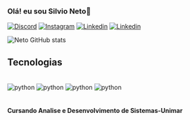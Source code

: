 
### Olá! eu sou Silvio Neto👋

[![Discord](https://img.shields.io/badge/Discord-7289DA?style=for-the-badge&logo=discord&logoColor=whit)](https://discord.gg/PmJNpH4d)
[![Instagram](https://img.shields.io/badge/Instagram-E4405F?style=for-the-badge&logo=instagram&logoColor=white)](https://discord.gg/PmJNpH4d)
[![Linkedin](https://img.shields.io/badge/LinkedIn-0077B5?style=for-the-badge&logo=linkedin&logoColor=white)](https://discord.gg/PmJNpH4d)
[![Linkedin](https://img.shields.io/badge/Myanimelist-2E51A2?style=for-the-badge&logo=myanimelist&logoColor=white)](https://discord.gg/PmJNpH4d)

![Neto GitHub stats](https://github-readme-stats.vercel.app/api?username=devsilvioneto&show_icons=true&theme=dark)

## Tecnologias
<div style="display: inline_block"><br/>
  <img align="center" alt="python" src="https://img.shields.io/badge/Python-3776AB?style=for-the-badge&logo=python&logoColor=white">
  <img align="center" alt="python" src="https://img.shields.io/badge/JavaScript-F7DF1E?style=for-the-badge&logo=javascript&logoColor=black">
  <img align="center" alt="python" src="https://img.shields.io/badge/HTML-239120?style=for-the-badge&logo=html5&logoColor=white">
  <img align="center" alt="python" src="https://img.shields.io/badge/CSS-239120?&style=for-the-badge&logo=css3&logoColor=white">
</div><br/>

#### Cursando Analise e Desenvolvimento de Sistemas-Unimar
